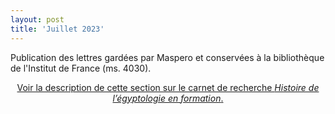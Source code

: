 ```yaml
---
layout: post
title: 'Juillet 2023'
---
```

<p>Publication des lettres gardées par Maspero et conservées à la bibliothèque de l'Institut de France (ms. 4030).</p>
<center><p><a href="https://hef.hypotheses.org/?p=1771">Voir la description de cette section sur le carnet de recherche <i>Histoire de l’égyptologie en formation</i>.</a></p></center>
